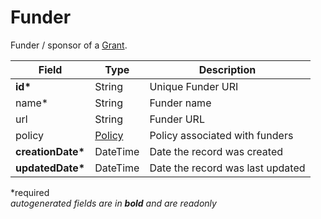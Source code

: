 # Funder

Funder / sponsor of a [Grant](Grant.md).

| Field  		| Type  		| Description |
| ------------- | ------------- | ------------- |
| __id*__ | String | Unique Funder URI |
| name* | String | Funder name |  
| url | String | Funder URL |
| policy | [Policy](Policy.md) | Policy associated with funders  |
| __creationDate*__ | DateTime | Date the record was created |
| __updatedDate*__ | DateTime | Date the record was last updated |

*required  
_autogenerated fields are in **bold** and are readonly_
